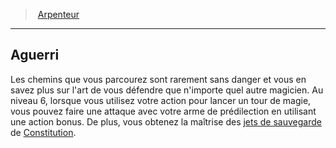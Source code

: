 ﻿---
!Generic
Id: wizard_surveyor_hd.md#aguerri
ParentLink: wizard_surveyor_hd.md#arpenteur
Name: Aguerri
ParentName: Arpenteur
NameLevel: 2
Attributes: {}
---
> [Arpenteur](hd_wizard_surveyor.md)

---

## Aguerri

Les chemins que vous parcourez sont rarement sans danger et vous en savez plus sur l'art de vous défendre que n'importe quel autre magicien. Au niveau 6, lorsque vous utilisez votre action pour lancer un tour de magie, vous pouvez faire une attaque avec votre arme de prédilection en utilisant une action bonus. De plus, vous obtenez la maîtrise des [jets de sauvegarde](hd_abilities_jets_de_sauvegarde.md) de [Constitution](hd_abilities_constitution.md).

